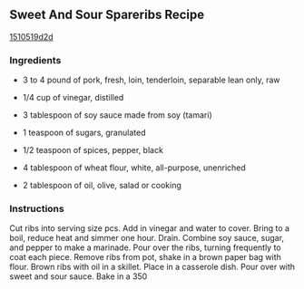## Sweet And Sour Spareribs Recipe

[1510519d2d](http://cookeatshare.com/recipes/sweet-and-sour-spareribs-26087)

### Ingredients

 - 3 to 4 pound of pork, fresh, loin, tenderloin, separable lean only, raw

 - 1/4 cup of vinegar, distilled

 - 3 tablespoon of soy sauce made from soy (tamari)

 - 1 teaspoon of sugars, granulated

 - 1/2 teaspoon of spices, pepper, black

 - 4 tablespoon of wheat flour, white, all-purpose, unenriched

 - 2 tablespoon of oil, olive, salad or cooking

### Instructions

Cut ribs into serving size pcs. Add in vinegar and water to cover. Bring to a boil, reduce heat and simmer one hour. Drain. Combine soy sauce, sugar, and pepper to make a marinade. Pour over the ribs, turning frequently to coat each piece. Remove ribs from pot, shake in a brown paper bag with flour. Brown ribs with oil in a skillet. Place in a casserole dish. Pour over with sweet and sour sauce. Bake in a 350